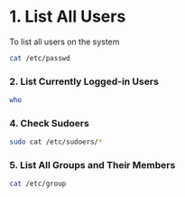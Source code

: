 # 1. List All Users

To list all users on the system
```bash
cat /etc/passwd
```

### 2. List Currently Logged-in Users
```bash
who
```

### 4. Check Sudoers 
```bash
sudo cat /etc/sudoers/*
```

### 5. List All Groups and Their Members

```bash
cat /etc/group
```
